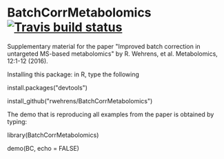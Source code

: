 # BatchCorrMetabolomics [![Travis build status](https://travis-ci.org/rwehrens/BatchCorrMetabolomics.svg?branch=master)](https://travis-ci.org/rwehrens/BatchCorrMetabolomics)


Supplementary material for the paper "Improved batch correction in
untargeted MS-based metabolomics" by R. Wehrens, et al. Metabolomics,
12:1-12 (2016).

Installing this package: in R, type the following

install.packages("devtools")

install_github("rwehrens/BatchCorrMetabolomics")

The demo that is reproducing all examples from the paper is obtained
by typing:

library(BatchCorrMetabolomics)

demo(BC, echo = FALSE)

